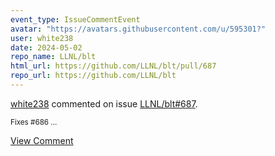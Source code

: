 ```yaml
---
event_type: IssueCommentEvent
avatar: "https://avatars.githubusercontent.com/u/595301?"
user: white238
date: 2024-05-02
repo_name: LLNL/blt
html_url: https://github.com/LLNL/blt/pull/687
repo_url: https://github.com/LLNL/blt
---
```


<a href='https://github.com/white238' target='_blank'>white238</a> commented on issue <a href='https://github.com/LLNL/blt/pull/687' target='_blank'>LLNL/blt#687</a>.

<small>Fixes #686 ...</small>

<a href='https://github.com/LLNL/blt/pull/687' target='_blank'>View Comment</a>